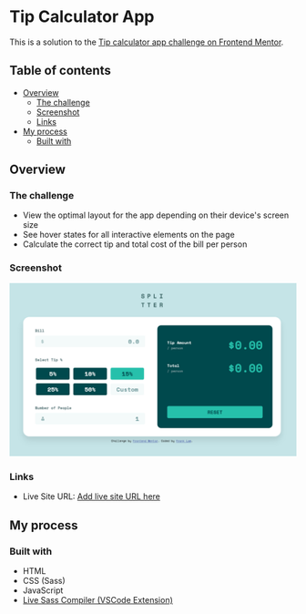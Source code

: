 # Tip Calculator App

This is a solution to the [Tip calculator app challenge on Frontend Mentor](https://www.frontendmentor.io/challenges/tip-calculator-app-ugJNGbJUX).

## Table of contents

- [Overview](#overview)
  - [The challenge](#the-challenge)
  - [Screenshot](#screenshot)
  - [Links](#links)
- [My process](#my-process)
  - [Built with](#built-with)

## Overview

### The challenge

- View the optimal layout for the app depending on their device's screen size
- See hover states for all interactive elements on the page
- Calculate the correct tip and total cost of the bill per person

### Screenshot

![Desktop Preview](./dict/images/desktop-preview.png)

### Links

- Live Site URL: [Add live site URL here](https://tip-calculator-app55.netlify.app/)

## My process

### Built with

- HTML
- CSS (Sass)
- JavaScript
- [Live Sass Compiler (VSCode Extension)](https://marketplace.visualstudio.com/items?itemName=ritwickdey.live-sass)
